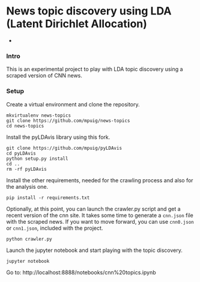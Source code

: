 # News topic discovery using LDA (Latent Dirichlet Allocation)

-
### Intro

This is an experimental project to play with LDA topic discovery using a scraped version of CNN news. 

### Setup

Create a virtual environment and clone the repository.

```
mkvirtualenv news-topics
git clone https://github.com/mpuig/news-topics
cd news-topics
```

Install the pyLDAvis library using this fork.

```
git clone https://github.com/mpuig/pyLDAvis
cd pyLDAvis
python setup.py install
cd ..
rm -rf pyLDAvis
```

Install the other requirements, needed for the crawling process and also for the analysis one.

```
pip install -r requirements.txt
```

Optionally, at this point, you can launch the crawler.py script and get a recent version of the cnn site. It takes some time to generate a ```cnn.json``` file with the scraped news. If you want to move forward, you can use ```cnn0.json``` or ```cnn1.json```, included with the project.

```
python crawler.py
```

Launch the jupyter notebook and start playing with the topic discovery.

```
jupyter notebook
```
Go to: http://localhost:8888/notebooks/cnn%20topics.ipynb

